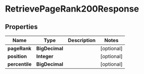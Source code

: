 

# RetrievePageRank200Response


## Properties

| Name | Type | Description | Notes |
|------------ | ------------- | ------------- | -------------|
|**pageRank** | **BigDecimal** |  |  [optional] |
|**position** | **Integer** |  |  [optional] |
|**percentile** | **BigDecimal** |  |  [optional] |



